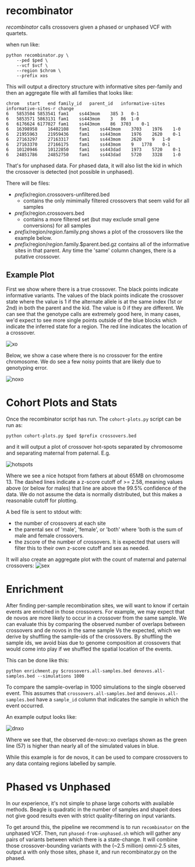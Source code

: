 recombinator
============

*recombinator* calls crossovers given a phased or unphased VCF with quartets.

when run like:

```
python recombinator.py \
    --ped $ped \
    --vcf $vcf \
    --region $chrom \
    --prefix xos
```

This will output a directory structure with informative sites per-family and then an aggregate file
with all families that looks like:
```
chrom	start	end	family_id	parent_id	informative-sites	informative-sites-r	change
6	5853504	5853541	fam1	ss443mom	385	3	0-1
6	5853571	5863131	fam1	ss443mom	3	86	1-0
6	6176624	6177027	fam1	ss443mom	86	3703	0-1
6	16398958	16402108	fam1	ss443mom	3703	1976	1-0
6	21955963	21959436	fam1	ss443mom	1976	2620	0-1
6	27163297	27163317	fam1	ss443mom	2620	9	1-0
6	27163370	27166175	fam1	ss443mom	9	1778	0-1
6	10120946	10122850	fam1	ss443dad	1973	5720	0-1
6	24851786	24852750	fam1	ss443dad	5720	3328	1-0
```

That's for unphased data. For phased data, it will also list the kid in
which the crossover is detected (not possible in unphased).

There will be files:
+ $prefix/$region.crossovers-unfiltered.bed
  - contains the only mimimally filtered crossovers that seem valid for all samples
+ $prefix/$region.crossovers.bed
  - contains a more filtered set (but may exclude small gene conversions) for all samples
+ $prefix/$region/$region.$family.png shows a plot of the crossovers like the example below.
+ $prefix/$region/$region.$family.$parent.bed.gz contains all of the informative sites
  in that parent. Any time the 'same' column changes, there is a putative crossover.

Example Plot
------------

First we show where there is a true crossover. The black points indicate informative variants.
The values of the black points indicate the crossover state where
the value is 1 if the alternate allele is at the same index (1st or 2nd) in both the parent
and the kid. The value is 0 if they are different. We can see that the genotype calls are extremely
good here, in many cases, we'd expect to see more single points outside of the blue blocks which
indicate the inferred state for a region. The red line indicates the location of a crossover.

![xo](https://cloud.githubusercontent.com/assets/1739/18555974/1697ac52-7b27-11e6-8faf-9659b2fd9c15.png "Clean Crossover")

Below, we show a case where there is no crossover for the entire chromosome. We do see a few noisy
points that are likely due to genotyping error.

![noxo](https://cloud.githubusercontent.com/assets/1739/18555978/19f7dd54-7b27-11e6-8da8-eb749b8093ce.png "No Crossovers")

Cohort Plots and Stats
======================

Once the recombinator script has run. The `cohort-plots.py` script
can be run as:
```
python cohort-plots.py $ped $prefix crossovers.bed
```
and it will output a plot of crossover hot-spots separated by chromosome
and separating maternal from paternal. E.g.

![hotspots](https://cloud.githubusercontent.com/assets/1739/18610633/3b81d9a8-7cde-11e6-813c-9ff3286fce4d.png "hotspots")

Where we see a nice hotspot from fathers at about 65MB on chromosome 13.
The dashed lines indicate a z-score cutoff of >= 2.58, meaning values above (or below for males) that line
are above the 99.5% confidence of the data. We do not assume the data is normally distributed, but this makes
a reasonable cutoff for plotting.

A bed file is sent to stdout with:
+ the number of crossovers at each site
+ the parental sex of 'male', 'female', or 'both' where 'both is the sum of male and female crossovers.
+ the zscore of the number of crossovers.
It is expected that users will filter this to their own z-score cutoff and sex as needed.


It will also create an aggregate plot with the count of maternal and paternal crossovers:
![sex](https://cloud.githubusercontent.com/assets/1739/18605165/cb82df12-7c47-11e6-80da-0985482de14c.png "sex")

Enrichment
==========

After finding per-sample recombination sites, we will want to know if certain events are enriched in those crossovers. For example, we may expect that de novos are more likely to occur in a crossover
from the same sample.
We can evaluate this by comparing the observed number of overlaps between crossovers and de novos
in the same sample Vs the expected, which we derive by shuffling the sample-ids of the crossovers.
By shuffling the sample ids, we avoid bias due to genome composition at crossovers that would
come into play if we shuffled the spatial location of the events.

This can be done like this:
```
python enrichment.py $crossovers.all-samples.bed denovos.all-samples.bed --simulations 1000
```
To compare the sample-overlap in 1000 simulations to the single observed event.
This assumes that `crossovers.all-samples.bed` and `denovos.all-samples.bed` have a `sample_id`
column that indicates the sample in which the event occurred.

An example output looks like:

![dnxo](https://cloud.githubusercontent.com/assets/1739/18727794/a4b475b2-8007-11e6-9b77-85a4918359d1.png "DN::XO")

Where we see that, the observed de-novo::xo overlaps shown as the green line (57) is higher than
nearly all of the simulated values in blue.

While this example is for de novos, it can be used to compare crossovers to any data containg regions labelled by sample.

Phased vs Unphased
==================

In our experience, it's not simple to phase large cohorts with available methods. Beagle is quadratic in the
number of samples and shapeit does not give good results even with strict quality-filtering on input variants.

To get around this, the pipeline we recommend is to run `recombinator` on the unphased VCF. Then, run
`phased-from-unphased.sh` which will gather any pairs of variants between which there is a state-change.
It will combine those crossover-bounding variants with the (~2.5 million) omni-2.5 sites, output a with
only those sites, phase it, and run recombinator.py on the phased.

